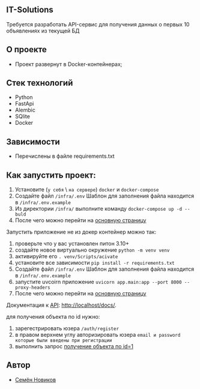 ## IT-Solutions

Требуется разработать API-сервис для получения данных о первых 10 объявлениях из текущей БД

## О проекте

- Проект развернут в Docker-контейнерах;

## Стек технологий

- Python
- FastApi
- Alembic
- SQlite
- Docker

## Зависимости

- Перечислены в файле requirements.txt

## **Как запустить проект**:

1. Установите (`у себя` \ `на сервере`) `docker` и `docker-compose`
2. Создайте файл `/infra/.env` Шаблон для заполнения файла находится в `/infra/.env.example`
3. Из директории `/infra/` выполните команду `docker-compose up -d --buld`
4. После чего можно перейти на [основную страницу](http://localhost/)


Запустить приложение не из докер контейнер можно так:

1. проверьте что у вас установлен питон 3.10+
2. создайте новое виртуально окружение `python -m venv venv`
3. активируйте его `. venv/Scripts/acivate`
4. установите все зависимости `pip install -r requirements.txt`
5. Создайте файл `/infra/.env` Шаблон для заполнения файла находится в `/infra/.env.example`
6. запустите uvcoirn приложение `uvicorn app.main:app --port 8000 --proxy-headers`
7. После чего можно перейти на [основную страницу](http://localhost/)

Документация к [API](http://localhost/docs/): <http://localhost/docs/>.

для получения объекта по id нужно:
1. зарегестрировать юзера `/auth/register`
2. в правом верхнем углу авторизировать юзера `email и password которые были введены при регистрации`
3. выполнить запрос [получение объекта по id=1](http://localhost/1)

## Автор

- [Семён Новиков](https://github.com/Sovraska) 
